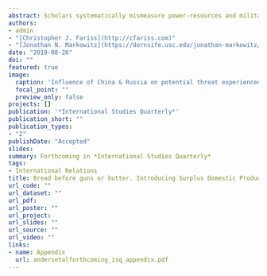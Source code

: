 ```yaml
---
abstract: Scholars systematically mismeasure power-resources and military burdens by using GDP (Gross Domestic Product) as a proxy for the income states can devote to arming. The core problem is that GDP confounds two conceptually distinct forms of income into one additive indicator. Subsistence income represents resources needed to provide the "bread" necessary to cover the basic subsistence needs of the population. Surplus income represents the remaining resources that could be allocated to "guns" or "butter." Our new measure of SDP (Surplus Domestic Product) corrects for this measurement error by decomposing subsistence income and surplus income from total GDP. Validation exercises demonstrate that SDP outperforms GDP at measuring the distribution of power-resources. Though theoretically, we expect states' decisions to arm is influenced by the distribution of power, empirical models using GDP find mixed support for this expectation. Strikingly, using SDP reveals strong support for this proposition.
authors:
- admin
- "[Christopher J. Fariss](http://cfariss.com)"
- "[Jonathan N. Markowitz](https://dornsife.usc.edu/jonathan-markowitz/)"
date: "2019-08-26"
doi: ""
featured: true
image:
  caption: 'Influence of China & Russia on potential threat experienced by the United States'
  focal_point: ""
  preview_only: false
projects: []
publication: '*International Studies Quarterly*'
publication_short: ""
publication_types:
- "2"
publishDate: "Accepted"
slides: 
summary: Forthcoming in *International Studies Quarterly*
tags:
- International Relations
title: Bread before guns or butter. Introducing Surplus Domestic Product (SDP)
url_code: ""
url_dataset: ""
url_pdf: 
url_poster: ""
url_project: 
url_slides: ""
url_source: ""
url_video: ""
links:
- name: Appendix
  url: andersetalforthcoming_isq_appendix.pdf
---
```

